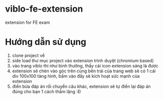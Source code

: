 # viblo-fe-extension
extension for FE exam 


# Hướng dẫn sử dụng

1. clone project về
2. side load thư mục project vào extension trình duyệt (chromium based)
3. vào trang viblo thi như bình thường, thấy cái icon extension sáng là được 
4. extension sẽ chèn vào góc trên cùng bên trái của trang web sẽ có 1 cái div 100x100 tàng hình, bấm vào đấy sẽ kích hoạt sức mạnh của extension
5. điền bừa đáp án rồi chuyển câu khác, extension sẽ tự điền lại đáp án đúng cho bạn 1 cách thầm lặng :Đ

